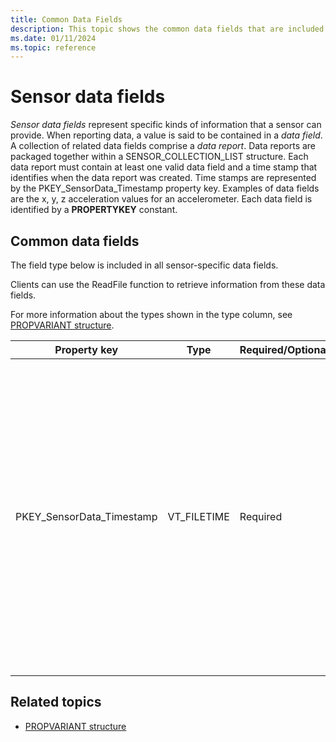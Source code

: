 ```yaml
---
title: Common Data Fields
description: This topic shows the common data fields that are included in all sensor-specific data fields.
ms.date: 01/11/2024
ms.topic: reference
---
```


# Sensor data fields

*Sensor data fields* represent specific kinds of information that a sensor can provide. When reporting data, a value is said to be contained in a *data field*. A collection of related data fields comprise a *data report*. Data reports are packaged together within a SENSOR_COLLECTION_LIST structure. Each data report must contain at least one valid data field and a time stamp that identifies when the data report was created. Time stamps are represented by the PKEY_SensorData_Timestamp property key. Examples of data fields are the x, y, z acceleration values for an accelerometer. Each data field is identified by a **PROPERTYKEY** constant.

## Common data fields

The field type below is included in all sensor-specific data fields.

Clients can use the ReadFile function to retrieve information from these data fields.

For more information about the types shown in the type column, see [PROPVARIANT structure](/windows/win32/api/propidlbase/ns-propidlbase-propvariant).

| Property key | Type | Required/Optional | Description |
|---|---|---|---|
| PKEY_SensorData_Timestamp | VT_FILETIME | Required | The file time computed by the driver in UTC format. The class extension (CX) provides a helper function to convert ticks from boot to FILETIME so that remote systems don't have to synchronize to the system clock. |

## Related topics

- [PROPVARIANT structure](/windows/win32/api/propidlbase/ns-propidlbase-propvariant)
